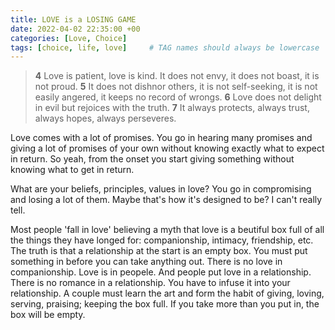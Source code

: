 ```yaml
---
title: LOVE is a LOSING GAME
date: 2022-04-02 22:35:00 +00
categories: [Love, Choice]
tags: [choice, life, love]     # TAG names should always be lowercase
---
```


> **4** Love is patient, love is kind. It does not envy, it does not boast, it is not proud. **5** It does not dishnor others, it is not self-seeking, it is not easily angered, it keeps no record of wrongs. **6** Love does not delight in evil but rejoices with the truth. **7** It always protects, always trust, always hopes, always perseveres.

Love comes with a lot of promises. You go in hearing many promises and giving a lot of promises of your own without knowing exactly what to expect in return. So yeah, from the onset you start giving something without knowing what to get in return.

What are your beliefs, principles, values in love? You go in compromising and losing a lot of them. Maybe that's how it's designed to be? I can't really tell.

Most people 'fall in love' believing a myth that love is a beutiful box full of all the things they have longed for: companionship, intimacy, friendship, etc. The truth is that a relationship at the start is an empty box. You must put something in before you can take anything out. There is no love in companionship. Love is in peopele. And people put love in a relationship. There is no romance in a relationship. You have to infuse it into your relationship. A couple must learn the art and form the habit of giving, loving, serving, praising; keeping the box full. If you take more than you put in, the box will be empty.

<!-- I remember travelling into London with my mum and brother when I was about 14 or 15 years old. When we got into London, not far from islington/highbury area, the traffic was slow but flowing with a stop start rhythm. As we were gradually edging towards the front of a queue that was caused by a set of traffic lights, a beautiful girl that was sitting and waiting at a bus stop to the left of me caught my eye. I couldn't help but stare at her as she sat there and gaze towards the sky, in her own world. Looking at her I could see that her carefree head was in the clouds just watching the day go past.

She then turned her head and noticed me staring at her, we made eye contact. As we paused in that brief but beautiful moment, eyes locked looking at one another, we shared a beautiful subtle smile before breaking into a full on contagious beaming smile, as if we were good friends sharing a private joke and all the passersby were none the wiser.

 I thought "wow look how beautiful she is and what a gorgeous smile" and then blushingly I turned my gaze away, not wanting to make it awkward for myself nor her.

Then I thought to myself "Hold on! Was that?!"

I snapped my neck back and realised, Yes! it was indeed Amy Winehouse! She started laughing realising that I had processed, computed and only just clocked on.

I exclaimed to my brother "look!! that's Amy Winehouse there!"  He was more focused on the road and the lights up ahead as they began to change green he didnt believe me anyway.  

As the car started moving I quickly put my windows down and shouted "AMY!!" She looked and was laughing even harder and then I knew without doubt it was her.

The cars moved off and my moment with her had passed.

I still think of that moment, especially when I go into London, as I usually go past the exact same spot. I think what if I would have got out the car and just took my shot at striking a conversation with her. Just to connect with another human and interact before going on about our days and lives.

She had a beautiful smile. And I can still picture her in that moment. -->
